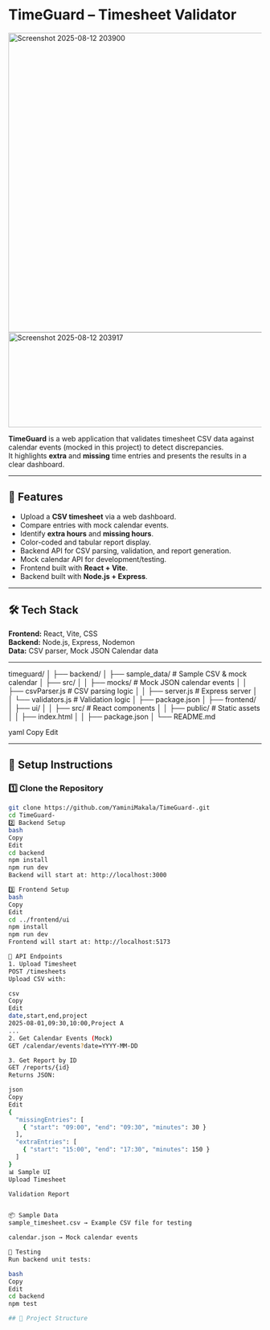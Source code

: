 # TimeGuard – Timesheet Validator
<img width="611" height="596" alt="Screenshot 2025-08-12 203900" src="https://github.com/user-attachments/assets/d94e8ddb-5a09-4e21-8942-323f224cedf8" />
<img width="582" height="189" alt="Screenshot 2025-08-12 203917" src="https://github.com/user-attachments/assets/b627431a-43cb-41db-bdc1-2da603c3e018" />



**TimeGuard** is a web application that validates timesheet CSV data against calendar events (mocked in this project) to detect discrepancies.  
It highlights **extra** and **missing** time entries and presents the results in a clear dashboard.

---

## 📌 Features
- Upload a **CSV timesheet** via a web dashboard.
- Compare entries with mock calendar events.
- Identify **extra hours** and **missing hours**.
- Color-coded and tabular report display.
- Backend API for CSV parsing, validation, and report generation.
- Mock calendar API for development/testing.
- Frontend built with **React + Vite**.
- Backend built with **Node.js + Express**.

---

## 🛠 Tech Stack
**Frontend:** React, Vite, CSS  
**Backend:** Node.js, Express, Nodemon  
**Data:** CSV parser, Mock JSON Calendar data  

---
timeguard/
│
├── backend/
│ ├── sample_data/ # Sample CSV & mock calendar
│ ├── src/
│ │ ├── mocks/ # Mock JSON calendar events
│ │ ├── csvParser.js # CSV parsing logic
│ │ ├── server.js # Express server
│ │ └── validators.js # Validation logic
│ ├── package.json
│
├── frontend/
│ ├── ui/
│ │ ├── src/ # React components
│ │ ├── public/ # Static assets
│ │ ├── index.html
│ │ ├── package.json
│
└── README.md

yaml
Copy
Edit

---

## 🚀 Setup Instructions

### 1️⃣ Clone the Repository
```bash
git clone https://github.com/YaminiMakala/TimeGuard-.git
cd TimeGuard-
2️⃣ Backend Setup
bash
Copy
Edit
cd backend
npm install
npm run dev
Backend will start at: http://localhost:3000

3️⃣ Frontend Setup
bash
Copy
Edit
cd ../frontend/ui
npm install
npm run dev
Frontend will start at: http://localhost:5173

📜 API Endpoints
1. Upload Timesheet
POST /timesheets
Upload CSV with:

csv
Copy
Edit
date,start,end,project
2025-08-01,09:30,10:00,Project A
...
2. Get Calendar Events (Mock)
GET /calendar/events?date=YYYY-MM-DD

3. Get Report by ID
GET /reports/{id}
Returns JSON:

json
Copy
Edit
{
  "missingEntries": [
    { "start": "09:00", "end": "09:30", "minutes": 30 }
  ],
  "extraEntries": [
    { "start": "15:00", "end": "17:30", "minutes": 150 }
  ]
}
📊 Sample UI
Upload Timesheet

Validation Report


📦 Sample Data
sample_timesheet.csv → Example CSV file for testing

calendar.json → Mock calendar events

🧪 Testing
Run backend unit tests:

bash
Copy
Edit
cd backend
npm test

## 📂 Project Structure
